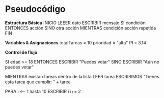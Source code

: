 # Pseudocódigo

**Estructura Básica**
INICIO
    LEEER dato
    ESCRIBIR mensaje
    SI condición ENTONCES
        acción
    SINO
        otra acción
    MIENTRAS condición
        acción repetida
FIN

**Variables & Asignaciones**
totalTareas = 10
prioridad = "alta"
PI = 3.14

**Control de flujo**

SI edad >= 18 ENTONCES
    ESCRIBIR "Puedes votar"
SINO
    ESCRIBIR "Aún no puedes votar"

MIENTRAS existan tareas dentro de la lista
    LEER tarea
    ESCRIBIMOS "Tienes esta tarea que cumplir: " + tarea

PARA i <-- 1 hasta 10
    ESCRIBIR i
    i+= 2